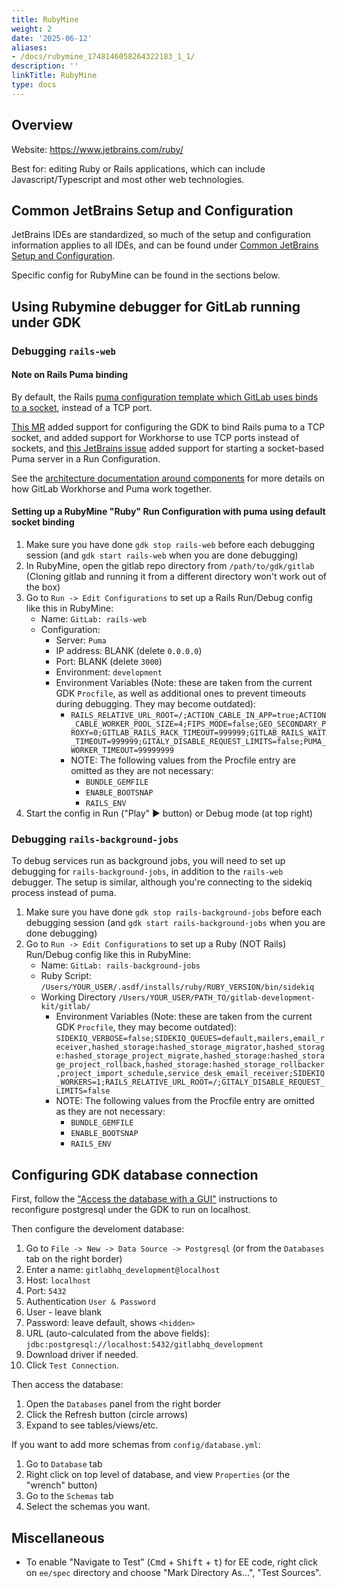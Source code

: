 ```yaml
---
title: RubyMine
weight: 2
date: '2025-06-12'
aliases:
- /docs/rubymine_1748146058264322183_1_1/
description: ''
linkTitle: RubyMine
type: docs
---
```


## Overview

Website: <https://www.jetbrains.com/ruby/>

Best for: editing Ruby or Rails applications, which can include Javascript/Typescript and most other
web technologies.

## Common JetBrains Setup and Configuration

JetBrains IDEs are standardized, so much of the setup and configuration information applies to all IDEs, and can be found under [Common JetBrains Setup and Configuration](../setup-and-config/_index.md).

Specific config for RubyMine can be found in the sections below.

## Using Rubymine debugger for GitLab running under GDK

### Debugging `rails-web`

#### Note on Rails Puma binding

By default, the Rails [puma configuration template which GitLab uses binds to a socket](https://gitlab.com/gitlab-org/gitlab-development-kit/blob/d948d5485e3f519688783dc92ad70d94f132e396/support/templates/puma.rb.erb#L44), instead of a TCP port.

[This MR](https://gitlab.com/gitlab-org/gitlab-development-kit/-/merge_requests/1693) added support for configuring the GDK to bind Rails puma to a TCP socket, and added support for Workhorse to use TCP ports instead of sockets, and [this JetBrains issue](https://youtrack.jetbrains.com/issue/RUBY-27404) added support for starting a socket-based Puma server in a Run Configuration.

See the [architecture documentation around components](https://docs.gitlab.com/ee/development/architecture.html#components) for more details on how GitLab Workhorse and Puma work together.

#### Setting up a RubyMine "Ruby" Run Configuration with puma using default socket binding

1. Make sure you have done `gdk stop rails-web` before each debugging session (and `gdk start rails-web` when you are done debugging)
1. In RubyMine, open the gitlab repo directory from `/path/to/gdk/gitlab` (Cloning gitlab and running it from a different directory won't work out of the box)
1. Go to `Run -> Edit Configurations` to set up a Rails Run/Debug config like this in RubyMine:
    - Name: `GitLab: rails-web`
    - Configuration:
      - Server: `Puma`
      - IP address: BLANK (delete `0.0.0.0`)
      - Port: BLANK (delete `3000`)
      - Environment: `development`
      - Environment Variables (Note: these are taken from the current GDK `Procfile`, as well as additional ones to prevent timeouts during debugging. They may become outdated):
        - `RAILS_RELATIVE_URL_ROOT=/;ACTION_CABLE_IN_APP=true;ACTION_CABLE_WORKER_POOL_SIZE=4;FIPS_MODE=false;GEO_SECONDARY_PROXY=0;GITLAB_RAILS_RACK_TIMEOUT=999999;GITLAB_RAILS_WAIT_TIMEOUT=999999;GITALY_DISABLE_REQUEST_LIMITS=false;PUMA_WORKER_TIMEOUT=99999999`
        - NOTE: The following values from the Procfile entry are omitted as they are not necessary:
            - `BUNDLE_GEMFILE`
            - `ENABLE_BOOTSNAP`
            - `RAILS_ENV`
1. Start the config in Run ("Play" ▶️ button) or Debug mode (at top right)

### Debugging `rails-background-jobs`

To debug services run as background jobs, you will need to set up debugging for `rails-background-jobs`, in addition to the `rails-web` debugger. The setup is similar, although you're connecting to the sidekiq process instead of puma.

1. Make sure you have done `gdk stop rails-background-jobs` before each debugging session (and `gdk start rails-background-jobs` when you are done debugging)
1. Go to `Run -> Edit Configurations` to set up a Ruby (NOT Rails) Run/Debug config like this in RubyMine:
    - Name: `GitLab: rails-background-jobs`
    - Ruby Script: `/Users/YOUR_USER/.asdf/installs/ruby/RUBY_VERSION/bin/sidekiq`
    - Working Directory `/Users/YOUR_USER/PATH_TO/gitlab-development-kit/gitlab/`
      - Environment Variables (Note: these are taken from the current GDK `Procfile`, they may become outdated): `SIDEKIQ_VERBOSE=false;SIDEKIQ_QUEUES=default,mailers,email_receiver,hashed_storage:hashed_storage_migrator,hashed_storage:hashed_storage_project_migrate,hashed_storage:hashed_storage_project_rollback,hashed_storage:hashed_storage_rollbacker,project_import_schedule,service_desk_email_receiver;SIDEKIQ_WORKERS=1;RAILS_RELATIVE_URL_ROOT=/;GITALY_DISABLE_REQUEST_LIMITS=false`
      - NOTE: The following values from the Procfile entry are omitted as they are not necessary:
          - `BUNDLE_GEMFILE`
          - `ENABLE_BOOTSNAP`
          - `RAILS_ENV`

## Configuring GDK database connection

First, follow the ["Access the database with a GUI"](https://docs.gitlab.com/ee/development/database/database_debugging.html#access-the-database-with-a-gui)
instructions to reconfigure postgresql under the GDK to run on localhost.

Then configure the develoment database:

1. Go to `File -> New -> Data Source -> Postgresql` (or from the `Databases` tab on the right border)
1. Enter a name: `gitlabhq_development@localhost`
1. Host: `localhost`
1. Port: `5432`
1. Authentication `User & Password`
1. User - leave blank
1. Password: leave default, shows `<hidden>`
1. URL (auto-calculated from the above fields): `jdbc:postgresql://localhost:5432/gitlabhq_development`
1. Download driver if needed.
1. Click `Test Connection`.

Then access the database:

1. Open the `Databases` panel from the right border
1. Click the Refresh button (circle arrows)
1. Expand to see tables/views/etc.

If you want to add more schemas from `config/database.yml`:

1. Go to `Database` tab
1. Right click on top level of database, and view `Properties` (or the "wrench" button)
1. Go to the `Schemas` tab
1. Select the schemas you want.

## Miscellaneous

- To enable "Navigate to Test" (<kbd>Cmd</kbd> + <kbd>Shift</kbd> + <kbd>t</kbd>) for EE code, right click on `ee/spec` directory and choose "Mark Directory As...", "Test Sources".
